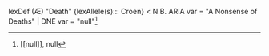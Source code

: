 
lexDef (Æ) "Death" {lexAllele(s)::: Croen} < N.B. ARIA var = "A Nonsense of Deaths" | DNE var = "null"[^DeathCroen]

[^DeathCroen]: [[null]], null

